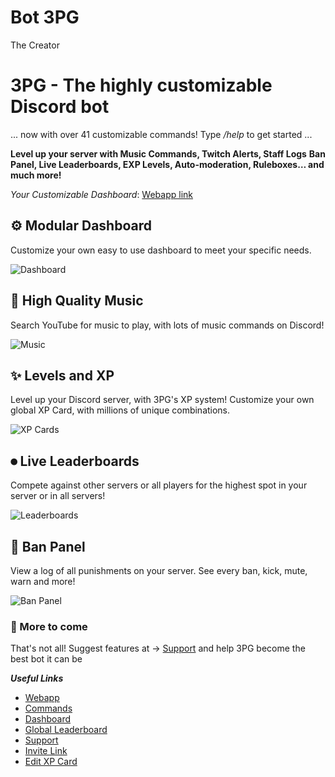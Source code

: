# Bot 3PG
The Creator

# 3PG - The highly customizable Discord bot

... now with over 41 customizable commands!
Type */help* to get started ...

**Level up your server with Music Commands, Twitch Alerts, Staff Logs**
**Ban Panel, Live Leaderboards, EXP Levels, Auto-moderation, Ruleboxes… and much more!**

*Your Customizable Dashboard*: [Webapp link](https://3pg.xyz)

## ⚙ Modular Dashboard

Customize your own easy to use dashboard to meet your specific needs.

![Dashboard](https://3pg.xyz/img/dashboard.png "Dashboard")

## 🎵 High Quality Music

Search YouTube for music to play, with lots of music commands on Discord!

![Music](https://3pg.xyz/img/music.gif "Music")

## ✨ Levels and XP

Level up your Discord server, with 3PG's XP system! Customize your own global XP Card, with millions of unique combinations.

![XP Cards](https://3pg.xyz/img/xpCards.gif "XP Cards")

## ⏺ Live Leaderboards

Compete against other servers or all players for the highest spot in your server or in all servers!

![Leaderboards](https://3pg.xyz/img/leaderboard.gif "Leaderboards")

## 🔨 Ban Panel

View a log of all punishments on your server. See every ban, kick, mute, warn and more!

![Ban Panel](https://3pg.xyz/img/banPanel.png "Ban Panel")

### 🤖 More to come

That's not all! Suggest features at -> [Support](https://3pg.xyz) and help 3PG become the best bot it can be

***Useful Links***

- [Webapp](https://3pg.xyz)
- [Commands](https://3pg.xyz/commands)
- [Dashboard](https://3pg.xyz/dashboard)
- [Global Leaderboard](https://3pg.xyz/leaderboard)
- [Support](https://3pg.xyz/support)
- [Invite Link](https://3pg.xyz/invite)
- [Edit XP Card](https://3pg.xyz/profile)
